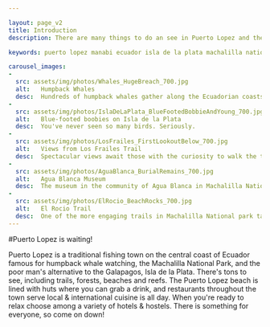 ```yaml
---

layout: page_v2
title: Introduction
description: There are many things to do an see in Puerto Lopez and the Machalilla National Park in Ecuador: watch whales, scuba dive, and trek islands, beaches & cloud forest!

keywords: puerto lopez manabi ecuador isla de la plata machalilla national park

carousel_images:
-
  src: assets/img/photos/Whales_HugeBreach_700.jpg
  alt:   Humpback Whales
  desc:  Hundreds of humpback whales gather along the Ecuadorian coasts during the summer months to mate and give birth. Photo - Galo Echeveria
-
  src: assets/img/photos/IslaDeLaPlata_BlueFootedBobbieAndYoung_700.jpg
  alt:   Blue-footed boobies on Isla de la Plata
  desc:  You've never seen so many birds. Seriously.
-
  src: assets/img/photos/LosFrailes_FirstLookoutBelow_700.jpg
  alt:   Views from Los Frailes Trail
  desc:  Spectacular views await those with the curiosity to walk the trail at Los Frailes Beach Park
-
  src: assets/img/photos/AguaBlanca_BurialRemains_700.jpg
  alt:   Agua Blanca Museum
  desc:  The museum in the community of Agua Blanca in Machalilla National Park hosts the ceremonial remains of their ancestors
-
  src: assets/img/photos/ElRocio_BeachRocks_700.jpg
  alt:   El Rocio Trail
  desc:  One of the more engaging trails in Machalilla National park takes you through rocky coastline. Bring your boots!
---
```


#Puerto Lopez is waiting!

Puerto Lopez is a traditional fishing town on the central coast of Ecuador famous for humpback whale watching, the Machalilla National Park, and the poor man's alternative to the Galapagos, Isla de la Plata. There's tons to see, including trails, forests, beaches and reefs. The Puerto Lopez beach is lined with huts where you can grab a drink, and restaurants throughout the town serve local & international cuisine is all day. When you're ready to relax choose among a variety of hotels & hostels. There is something for everyone, so come on down!
